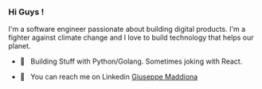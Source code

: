 ### Hi Guys ! 

I'm a software engineer passionate about building digital products. I'm a fighter against climate change and I love to build technology that helps our planet.

- 🌱  &nbsp; Building Stuff with Python/Golang. Sometimes joking with React.

- 💬  &nbsp; You can reach me on Linkedin [Giuseppe Maddiona](https://www.linkedin.com/in/giuseppe-maddiona/)



